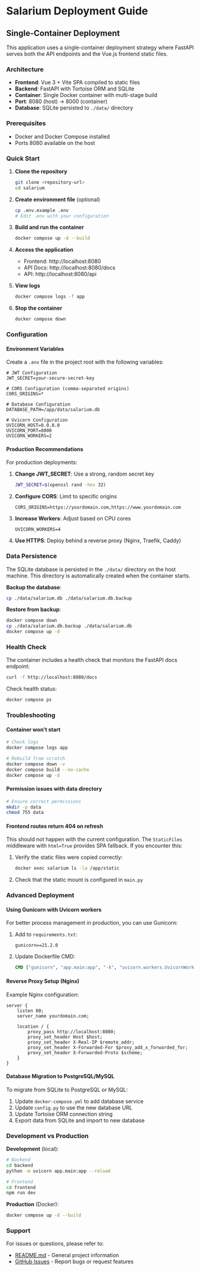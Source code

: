 # Salarium Deployment Guide

## Single-Container Deployment

This application uses a single-container deployment strategy where FastAPI serves both the API endpoints and the Vue.js frontend static files.

### Architecture

- **Frontend**: Vue 3 + Vite SPA compiled to static files
- **Backend**: FastAPI with Tortoise ORM and SQLite
- **Container**: Single Docker container with multi-stage build
- **Port**: 8080 (host) → 8000 (container)
- **Database**: SQLite persisted to `./data/` directory

### Prerequisites

- Docker and Docker Compose installed
- Ports 8080 available on the host

### Quick Start

1. **Clone the repository**
   ```bash
   git clone <repository-url>
   cd salarium
   ```

2. **Create environment file** (optional)
   ```bash
   cp .env.example .env
   # Edit .env with your configuration
   ```

3. **Build and run the container**
   ```bash
   docker compose up -d --build
   ```

4. **Access the application**
   - Frontend: http://localhost:8080
   - API Docs: http://localhost:8080/docs
   - API: http://localhost:8080/api

5. **View logs**
   ```bash
   docker compose logs -f app
   ```

6. **Stop the container**
   ```bash
   docker compose down
   ```

### Configuration

#### Environment Variables

Create a `.env` file in the project root with the following variables:

```env
# JWT Configuration
JWT_SECRET=your-secure-secret-key

# CORS Configuration (comma-separated origins)
CORS_ORIGINS=*

# Database Configuration
DATABASE_PATH=/app/data/salarium.db

# Uvicorn Configuration
UVICORN_HOST=0.0.0.0
UVICORN_PORT=8000
UVICORN_WORKERS=2
```

#### Production Recommendations

For production deployments:

1. **Change JWT_SECRET**: Use a strong, random secret key
   ```bash
   JWT_SECRET=$(openssl rand -hex 32)
   ```

2. **Configure CORS**: Limit to specific origins
   ```env
   CORS_ORIGINS=https://yourdomain.com,https://www.yourdomain.com
   ```

3. **Increase Workers**: Adjust based on CPU cores
   ```env
   UVICORN_WORKERS=4
   ```

4. **Use HTTPS**: Deploy behind a reverse proxy (Nginx, Traefik, Caddy)

### Data Persistence

The SQLite database is persisted in the `./data/` directory on the host machine. This directory is automatically created when the container starts.

**Backup the database**:
```bash
cp ./data/salarium.db ./data/salarium.db.backup
```

**Restore from backup**:
```bash
docker compose down
cp ./data/salarium.db.backup ./data/salarium.db
docker compose up -d
```

### Health Check

The container includes a health check that monitors the FastAPI docs endpoint:
```bash
curl -f http://localhost:8080/docs
```

Check health status:
```bash
docker compose ps
```

### Troubleshooting

#### Container won't start
```bash
# Check logs
docker compose logs app

# Rebuild from scratch
docker compose down -v
docker compose build --no-cache
docker compose up -d
```

#### Permission issues with data directory
```bash
# Ensure correct permissions
mkdir -p data
chmod 755 data
```

#### Frontend routes return 404 on refresh
This should not happen with the current configuration. The `StaticFiles` middleware with `html=True` provides SPA fallback. If you encounter this:

1. Verify the static files were copied correctly:
   ```bash
   docker exec salarium ls -la /app/static
   ```

2. Check that the static mount is configured in `main.py`

### Advanced Deployment

#### Using Gunicorn with Uvicorn workers

For better process management in production, you can use Gunicorn:

1. Add to `requirements.txt`:
   ```
   gunicorn==21.2.0
   ```

2. Update Dockerfile CMD:
   ```dockerfile
   CMD ["gunicorn", "app.main:app", "-k", "uvicorn.workers.UvicornWorker", "--bind", "0.0.0.0:8000", "--workers", "4"]
   ```

#### Reverse Proxy Setup (Nginx)

Example Nginx configuration:

```nginx
server {
    listen 80;
    server_name yourdomain.com;

    location / {
        proxy_pass http://localhost:8080;
        proxy_set_header Host $host;
        proxy_set_header X-Real-IP $remote_addr;
        proxy_set_header X-Forwarded-For $proxy_add_x_forwarded_for;
        proxy_set_header X-Forwarded-Proto $scheme;
    }
}
```

#### Database Migration to PostgreSQL/MySQL

To migrate from SQLite to PostgreSQL or MySQL:

1. Update `docker-compose.yml` to add database service
2. Update `config.py` to use the new database URL
3. Update Tortoise ORM connection string
4. Export data from SQLite and import to new database

### Development vs Production

**Development** (local):
```bash
# Backend
cd backend
python -m uvicorn app.main:app --reload

# Frontend
cd frontend
npm run dev
```

**Production** (Docker):
```bash
docker compose up -d --build
```

### Support

For issues or questions, please refer to:
- [README.md](./README.md) - General project information
- [GitHub Issues](link-to-issues) - Report bugs or request features
